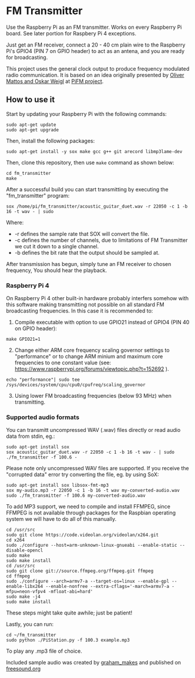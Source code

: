 # FM Transmitter
Use the Raspberry Pi as an FM transmitter. Works on every Raspberry Pi board. See later portion for Raspbery Pi 4 exceptions.

Just get an FM receiver, connect a 20 - 40 cm plain wire to the Raspberry Pi's GPIO4 (PIN 7 on GPIO header) to act as an antena, and you are ready for broadcasting.

This project uses the general clock output to produce frequency modulated radio communication. It is based on an idea originally presented by [Oliver Mattos and Oskar Weigl](http://icrobotics.co.uk/wiki/index.php/Turning_the_Raspberry_Pi_Into_an_FM_Transmitter) at [PiFM project](http://icrobotics.co.uk/wiki/index.php/Turning_the_Raspberry_Pi_Into_an_FM_Transmitter).

## How to use it
Start by updating your Raspberry Pi with the following commands:
```
sudo apt-get update
sudo apt-get upgrade
```
Then, install the following packages:
```
sudo apt-get install -y sox make gcc g++ git arecord libmp3lame-dev
```
Then, clone this repository, then use `make` command as shown below:
```
cd fm_transmitter
make
``` 
After a successful build you can start transmitting by executing the "fm_transmitter" program:
```
sox /home/pi/fm_transmitter/acoustic_guitar_duet.wav -r 22050 -c 1 -b 16 -t wav - | sudo

```
Where:
* -r defines the sample rate that SOX will convert the file.
* -c defines the number of channels, due to limitations of FM Transmitter we cut it down to a single channel.
* -b defines the bit rate that the output should be sampled at.

After transmission has begun, simply tune an FM receiver to chosen frequency, You should hear the playback.
### Raspberry Pi 4
On Raspberry Pi 4 other built-in hardware probably interfers somehow with this software making transmitting not possible on all standard FM broadcasting frequencies. In this case it is recommended to:
1. Compile executable with option to use GPIO21 instead of GPIO4 (PIN 40 on GPIO header):
```
make GPIO21=1
```
2. Change either ARM core frequency scaling governor settings to "performance" or to change ARM minium and maximum core frequencies to one constant value (see: https://www.raspberrypi.org/forums/viewtopic.php?t=152692 ).
```
echo "performance"| sudo tee /sys/devices/system/cpu/cpu0/cpufreq/scaling_governor
```
3. Using lower FM broadcasting frequencies (below 93 MHz) when transmitting.
### Supported audio formats
You can transmitt uncompressed WAV (.wav) files directly or read audio data from stdin, eg.:
```
sudo apt-get install sox
sox acoustic_guitar_duet.wav -r 22050 -c 1 -b 16 -t wav - | sudo ./fm_transmitter -f 100.6 -
```
Please note only uncompressed WAV files are supported. If you receive the "corrupted data" error try converting the file, eg. by using SoX:
```
sudo apt-get install sox libsox-fmt-mp3
sox my-audio.mp3 -r 22050 -c 1 -b 16 -t wav my-converted-audio.wav
sudo ./fm_transmitter -f 100.6 my-converted-audio.wav
```

To add MP3 support, we need to compile and install FFMPEG, since FFMPEG is not available through packages for the Raspbian operating system we will have to do all of this manually.
```
cd /usr/src
sudo git clone https://code.videolan.org/videolan/x264.git
cd x264
sudo ./configure --host=arm-unknown-linux-gnueabi --enable-static --disable-opencl
sudo make
sudo make install
cd /usr/src
sudo git clone git://source.ffmpeg.org/ffmpeg.git ffmpeg
cd ffmpeg
sudo ./configure --arch=armv7-a --target-os=linux --enable-gpl --enable-libx264 --enable-nonfree --extra-cflags='-march=armv7-a -mfpu=neon-vfpv4 -mfloat-abi=hard'
sudo make -j4
sudo make install
```
These steps might take quite awhile; just be patient!

Lastly, you can run:
```
cd ~/fm_transmitter
sudo python ./PiStation.py -f 100.3 example.mp3
```
To play any .mp3 file of choice.

Included sample audio was created by [graham_makes](https://freesound.org/people/graham_makes/sounds/449409/) and published on [freesound.org](https://freesound.org/)
